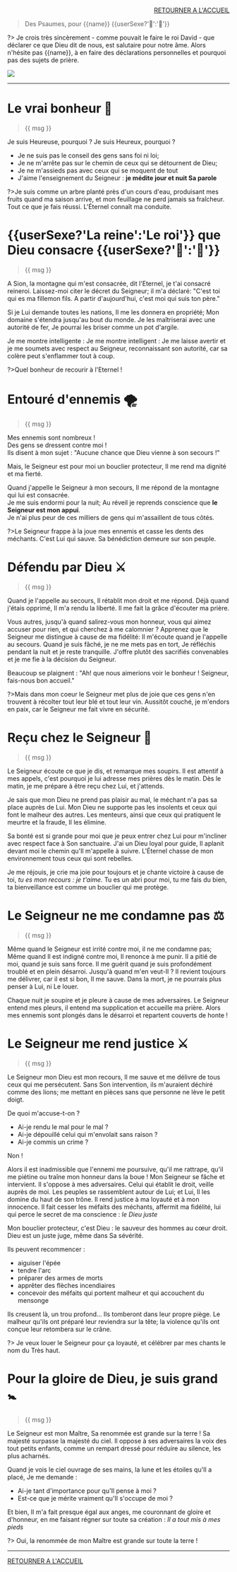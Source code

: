 <script>
  new Vue({
    el: '#data',
    data: { msg: message, sexeFm: userSexe, name: name }
  })
</script>
<div id="data">

<div style="text-align: right"> 

[RETOURNER A L'ACCUEIL]()

</div>
  
> Des Psaumes, pour {{name}} {{userSexe?'👸':'🤴'}}

?> Je crois très sincèrement - comme pouvait le faire le roi David - que  déclarer ce que Dieu dit de nous, est salutaire pour notre âme.
Alors n'hésite pas {{name}}, à en faire des déclarations personnelles et pourquoi pas des sujets de prière.

<img src='images/bible-1846174_1920.jpg'/>

***

# Le vrai bonheur 🐬

> {{ msg }}

<span v-if="sexeFm">Je suis Heureuse, pourquoi ?</span>
<span v-else="sexeFm">Je suis Heureux, pourquoi ?</span>

* Je ne suis pas le conseil des gens sans foi ni loi;
* Je ne m'arrête pas sur le chemin de ceux qui se détournent de Dieu;
* Je ne m'assieds pas avec ceux qui se moquent de tout
* J'aime l'enseignement du Seigneur :  <b> je médite jour et nuit Sa parole</b>

?>Je suis comme un arbre planté près d'un cours d'eau, produisant mes fruits quand ma saison arrive, et mon feuillage ne perd jamais sa fraîcheur. Tout ce que je fais réussi. L'Éternel connaît ma conduite.

# {{userSexe?'La reine':'Le roi'}} que Dieu consacre {{userSexe?'👸':'🤴'}}

> {{ msg }}

A Sion, la montagne qui m'est consacrée, dit l'Eternel, je t'ai consacré <span v-if="sexeFm">reine</span><span v-else="sexeFm">roi</span>.
Laissez-moi citer le décret du Seigneur; il m'a déclaré: 
"C'est toi qui es <span v-if="sexeFm">ma fille</span><span v-else="sexeFm">mon fils</span>. A partir d'aujourd'hui, c'est moi qui suis ton père."

Si je Lui demande toutes les nations,
Il me les donnera en propriété;
Mon domaine s'étendra jusqu'au bout du monde.
Je les maîtriserai avec une autorité de fer,
Je pourrai les briser comme un pot d'argile.

<span v-if="sexeFm">Je me montre intelligente :</span>
<span v-else="sexeFm">Je me montre intelligent :</span>
Je me laisse avertir et je me soumets avec respect au Seigneur, reconnaissant son autorité, car sa colère peut s'enflammer tout à coup.

?>Quel bonheur de recourir à l'Eternel !

# Entouré d'ennemis 🌪

> {{ msg }}

Mes ennemis sont nombreux ! <br/>
Des gens se dressent contre moi ! <br/>
Ils disent à mon sujet : "Aucune chance que Dieu vienne à son secours !"

Mais, le Seigneur est pour moi un bouclier protecteur,
Il me rend ma dignité et ma fierté.

Quand j'appelle le Seigneur à mon secours,
Il me répond de la montagne qui lui est consacrée. <br/>
Je me suis endormi pour la nuit;
Au réveil je reprends conscience que <b>le Seigneur est mon appui</b>.<br/>
Je n'ai plus peur de ces milliers de gens qui m'assaillent de tous côtés.

?>Le Seigneur frappe à la joue mes ennemis et casse les dents des méchants.
C'est Lui qui sauve. Sa bénédiction demeure sur son peuple.

# Défendu par Dieu ⚔️

> {{ msg }}

Quand je l'appelle au secours, Il rétablit mon droit et me répond.
Déjà quand j'étais opprimé, Il m'a rendu la liberté.
Il me fait la grâce d'écouter ma prière.

Vous autres, jusqu'à quand salirez-vous mon honneur, 
vous qui aimez accuser pour rien, et qui cherchez à me calomnier ?
Apprenez que le Seigneur me distingue à cause de ma fidélité: 
Il m'écoute quand je l'appelle au secours.
Quand je suis fâché, je ne me mets pas en tort,
Je réfléchis pendant la nuit et je reste tranquille.
J'offre plutôt des sacrifiés convenables et je me fie à la décision du Seigneur.

Beaucoup se plaignent :
"Ah! que nous aimerions voir le bonheur ! Seigneur, fais-nous bon accueil."

?>Mais dans mon coeur le Seigneur met plus de joie que ces gens n'en trouvent à récolter tout leur blé et tout leur vin.
Aussitôt couché, je m'endors en paix, car le Seigneur me fait vivre en sécurité.

# Reçu chez le Seigneur 🔑

> {{ msg }}

Le Seigneur écoute ce que je dis, et remarque mes soupirs. Il est attentif à mes appels, c'est pourquoi je lui adresse mes prières dès le matin. Dès le matin, je me prépare à être reçu chez Lui, et j'attends.

Je sais que mon Dieu ne prend pas plaisir au mal, le méchant n'a pas sa place auprès de Lui. Mon Dieu ne supporte pas les insolents et ceux qui font le malheur des autres. Les menteurs, ainsi que ceux qui pratiquent le meurtre et la fraude, Il les élimine.

Sa bonté est si grande pour moi que je peux entrer chez Lui pour m'incliner avec respect face à Son sanctuaire. J'ai un Dieu loyal pour guide, Il aplanit devant moi le chemin qu'Il m'appelle à suivre. L'Éternel chasse de mon environnement tous ceux qui sont rebelles.
  
Je me réjouis, je crie ma joie pour toujours et je chante victoire à cause de toi, <i>tu es mon recours : je t'aime.</i> Tu es un abri pour moi, tu me fais du bien, ta bienveillance est comme un bouclier qui me protège.
 

# Le Seigneur ne me condamne pas ⚖️

> {{ msg }}

Même quand le Seigneur est irrité contre moi, il ne me condamne pas;
Même quand Il est indigné contre moi, Il renonce à me punir.
Il a pitié de moi, quand je suis sans force. Il me guérit quand je suis profondément troublé et en plein désarroi.
Jusqu'à quand m'en veut-Il ? Il revient toujours me délivrer, car il est si bon, Il me sauve.
Dans la mort, je ne pourrais plus penser à Lui, ni Le louer.

Chaque nuit je soupire et je pleure à cause de mes adversaires.
Le Seigneur entend mes pleurs, il entend ma supplication et accueille ma prière.
Alors mes ennemis sont plongés dans le désarroi et repartent couverts de honte !
  
# Le Seigneur me rend justice ⚔️

> {{ msg }}

Le Seigneur mon Dieu est mon recours, Il me sauve et me délivre de tous ceux qui me persécutent. 
Sans Son intervention, ils m'auraient déchiré comme des lions; me mettant en pièces sans que personne ne lève le petit doigt.

  De quoi m'accuse-t-on ? 
  * Ai-je rendu le mal pour le mal ?
  * Ai-je dépouillé celui qui m'envolait sans raison ?
  * Ai-je commis un crime ?

Non !

Alors il est inadmissible que l'ennemi me poursuive, qu'il me rattrape, qu'il me piétine ou traîne mon honneur dans la boue !
Mon Seigneur se fâche et intervient. 
Il s'oppose à mes adversaires. Celui qui établit le droit, veille auprès de moi. 
Les peuples se rassemblent autour de Lui; et Lui, Il les domine du haut de son trône. 
Il rend justice à ma loyauté et à mon innocence. 
Il fait cesser les méfaits des méchants, affermit ma fidélité, lui qui perce le secret de ma conscience : <i>le Dieu juste</i>

Mon bouclier protecteur, c'est Dieu :  le sauveur des hommes au cœur droit. 
Dieu est un juste juge, même dans Sa sévérité.

Ils peuvent recommencer :
  * aiguiser l'épée
  * tendre l'arc
  * préparer des armes de morts
  * apprêter des flèches incendiaires
  * concevoir des méfaits qui portent malheur et qui accouchent du mensonge

Ils creusent là, un trou profond... Ils tomberont dans leur propre piège.
Le malheur qu'ils ont préparé leur reviendra sur la tête; la violence qu'ils ont conçue leur retombera sur le crâne.

?> Je veux louer le Seigneur pour ça loyauté, et célébrer par mes chants le nom du Très haut.

  
# Pour la gloire de Dieu, je suis grand 🚼

> {{ msg }}

Le Seigneur est mon Maître, Sa renommée est grande sur la terre !
Sa majesté surpasse la majesté du ciel.
Il oppose à ses adversaires la voix des tout petits enfants, comme un rempart dressé pour réduire au silence, les plus acharnés.

Quand je vois le ciel ouvrage de ses mains, la lune et les étoiles qu'Il a placé, Je me demande : 
  * Ai-je tant d'importance pour qu'Il pense à moi ?
  * Est-ce que je mérite vraiment qu'Il s'occupe de moi ?

Et bien, Il m'a fait presque égal aux anges, me couronnant de gloire et d'honneur, en me faisant régner sur toute sa création : <i> Il a tout mis à mes pieds </i>

?> Oui, la renommée de mon Maître est grande sur toute la terre !
  
***

[RETOURNER A L'ACCUEIL]()
</div>
